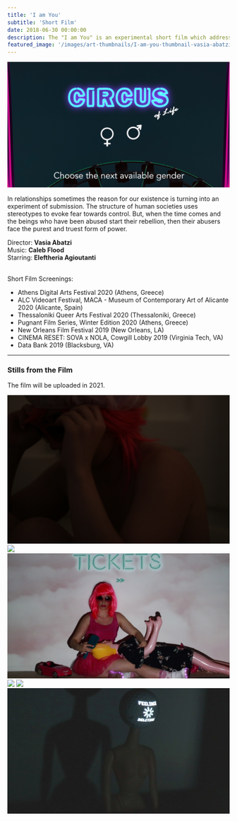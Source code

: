 ```yaml
---
title: 'I am You'
subtitle: 'Short Film'
date: 2018-06-30 00:00:00
description: The "I am You" is an experimental short film which addresses the control issue in human relationships.
featured_image: '/images/art-thumbnails/I-am-you-thumbnail-vasia-abatzi.png'
---
```


![](/images/art-projects/I-am-You/I_am_You-Vasia_Ampatzi-0.png)



In relationships sometimes the reason for our existence is turning into an experiment of submission. The structure of human societies uses stereotypes to evoke fear towards control. But, when the time comes and the beings who have been abused start their rebellion, then their abusers face the purest and truest form of power.


Director: **Vasia Abatzi**  
Music: **Caleb Flood**  
Starring: **Eleftheria Agioutanti**
 
<br/>  
Short Film Screenings:

* Athens Digital Arts Festival 2020 (Athens, Greece)
* ALC Videoart Festival,  MACA - Museum of Contemporary Art of Alicante 2020 (Alicante, Spain)
* Thessaloniki Queer Arts Festival 2020 (Thessaloniki, Greece)
* Pugnant Film Series, Winter Edition 2020 (Athens, Greece)
* New Orleans Film Festival 2019 (New Orleans, LA)
* CINEMA RESET: SOVA x NOLA, Cowgill Lobby 2019 (Virginia Tech, VA)
* Data Bank 2019 (Blacksburg, VA)




---

### Stills from the Film

The film will be uploaded in 2021.

<div class="gallery" data-columns="3">
	<img src="/images/art-projects/I-am-You/I_am_You-Vasia_Ampatzi-1.jpg">
	<img src="/images/art-projects/I-am-You/I_am_You-Vasia_Ampatzi-2.jpg">
	<img src="/images/art-projects/I-am-You/I_am_You-Vasia_Ampatzi-3.png">
	<img src="/images/art-projects/I-am-You/I_am_You-Vasia_Ampatzi-4.jpg">
	<img src="/images/art-projects/I-am-You/I_am_You-Vasia_Ampatzi-5.jpg">
    <img src="/images/art-projects/I-am-You/I_am_You-Vasia_Ampatzi-6.jpg">

</div>

